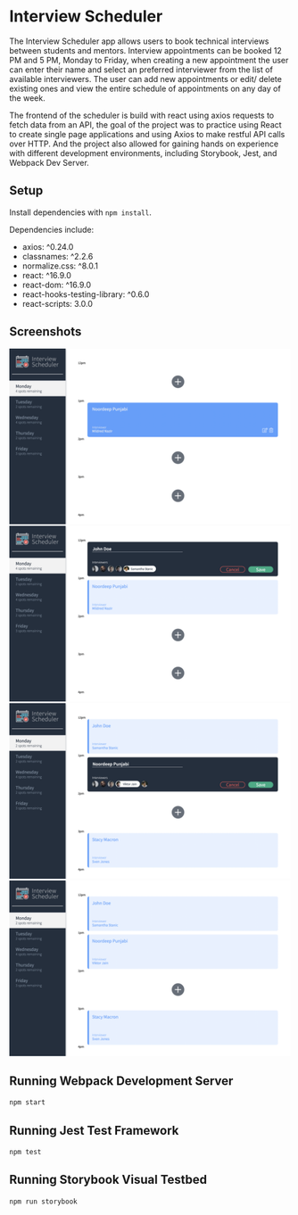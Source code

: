 # Interview Scheduler

The Interview Scheduler app allows users to book technical interviews between students and mentors. Interview appointments can be booked 12 PM and 5 PM, Monday to Friday, when creating a new appointment the user can enter their name and select an preferred interviewer from the list of available interviewers. The user can add new appointments or edit/ delete existing ones and view the entire schedule of appointments on any day of the week.

The frontend of the scheduler is build with react using axios requests to fetch data from an API, the goal of the project was to practice using React to create single page applications and using Axios to make restful API calls over HTTP. And the project also allowed for gaining hands on experience with different development environments, including Storybook, Jest, and Webpack Dev Server.

## Setup

Install dependencies with `npm install`.

Dependencies include:

- axios: ^0.24.0
- classnames: ^2.2.6
- normalize.css: ^8.0.1
- react: ^16.9.0
- react-dom: ^16.9.0
- react-hooks-testing-library: ^0.6.0
- react-scripts: 3.0.0

## Screenshots

!["App Landing Page"](https://raw.githubusercontent.com/noordeep-p/interview-scheduler/master/docs/Homepage.png)
!["Add an Appointment"](https://raw.githubusercontent.com/noordeep-p/interview-scheduler/master/docs/Add-appt.png)
!["Edit an Appointment"](https://raw.githubusercontent.com/noordeep-p/interview-scheduler/master/docs/Edit-appt.png)
!["Save Changes"](https://raw.githubusercontent.com/noordeep-p/interview-scheduler/master/docs/Save-appt.png)

## Running Webpack Development Server

```sh
npm start
```

## Running Jest Test Framework

```sh
npm test
```

## Running Storybook Visual Testbed

```sh
npm run storybook
```
